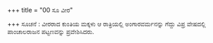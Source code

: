 +++
title = "00 ಸೂ ವೀರ"

+++
ಸೂಚನೆ : ವೀರರಾದ ಕುಂತಿಯ ಮಕ್ಕಳು ಆ ರಾತ್ರಿಯಲ್ಲಿ ಅಂಗಾರವರ್ಮನನ್ನು ಗೆದ್ದು ವಿಪ್ರ ವೇಷದಲ್ಲಿ ಪಾಂಚಾಲರಾಜನ ಪಟ್ಟಣವನ್ನು ಪ್ರವೇಶಿಸಿದರು.